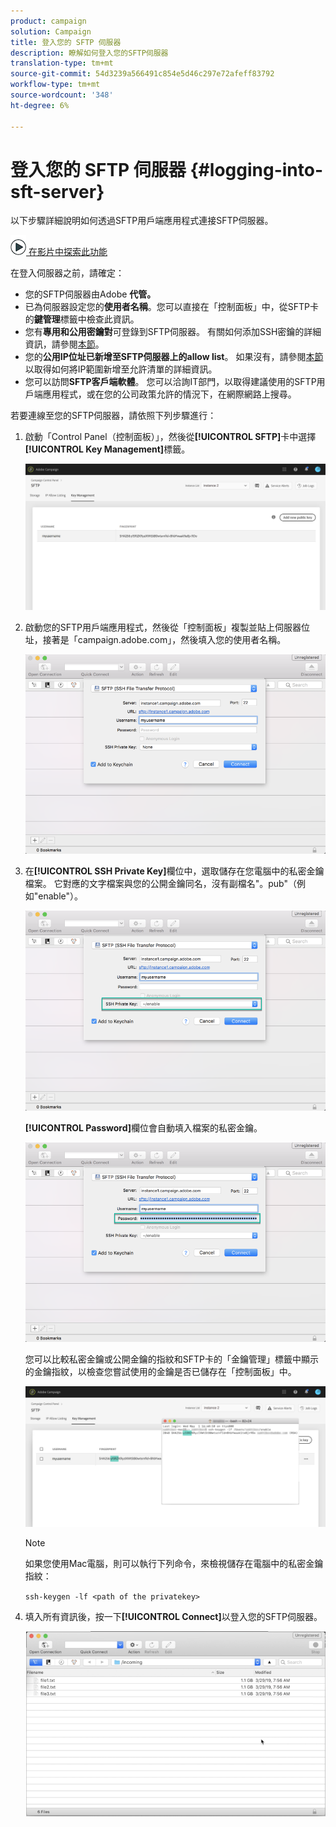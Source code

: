 ```yaml
---
product: campaign
solution: Campaign
title: 登入您的 SFTP 伺服器
description: 瞭解如何登入您的SFTP伺服器
translation-type: tm+mt
source-git-commit: 54d3239a566491c854e5d46c297e72afeff83792
workflow-type: tm+mt
source-wordcount: '348'
ht-degree: 6%

---
```



# 登入您的 SFTP 伺服器 {#logging-into-sft-server}

以下步驟詳細說明如何透過SFTP用戶端應用程式連接SFTP伺服器。

![](assets/do-not-localize/how-to-video.png)[ 在影片中探索此功能](https://video.tv.adobe.com/v/27263?quality=12&captions=chi_hant)

在登入伺服器之前，請確定：

* 您的SFTP伺服器由Adobe **代管。**
* 已為伺服器設定您的&#x200B;**使用者名稱**。您可以直接在「控制面板」中，從SFTP卡的&#x200B;**鍵管理**&#x200B;標籤中檢查此資訊。
* 您有&#x200B;**專用和公用密鑰對**&#x200B;可登錄到SFTP伺服器。 有關如何添加SSH密鑰的詳細資訊，請參閱[本節](../../sftp/using/key-management.md)。
* 您的&#x200B;**公用IP位址已新增至SFTP伺服器上的allow list**。 如果沒有，請參閱[本節](../../sftp/using/ip-range-allow-listing.md)以取得如何將IP範圍新增至允許清單的詳細資訊。
* 您可以訪問&#x200B;**SFTP客戶端軟體**。 您可以洽詢IT部門，以取得建議使用的SFTP用戶端應用程式，或在您的公司政策允許的情況下，在網際網路上搜尋。

若要連線至您的SFTP伺服器，請依照下列步驟進行：

1. 啟動「Control Panel（控制面板）」，然後從&#x200B;**[!UICONTROL SFTP]**&#x200B;卡中選擇&#x200B;**[!UICONTROL Key Management]**&#x200B;標籤。

   ![](assets/sftp_card.png)

1. 啟動您的SFTP用戶端應用程式，然後從「控制面板」複製並貼上伺服器位址，接著是「campaign.adobe.com」，然後填入您的使用者名稱。

   ![](assets/do-not-localize/connect1.png)

1. 在&#x200B;**[!UICONTROL SSH Private Key]**&#x200B;欄位中，選取儲存在您電腦中的私密金鑰檔案。 它對應的文字檔案與您的公開金鑰同名，沒有副檔名&quot;。pub&quot;（例如&quot;enable&quot;）。

   ![](assets/do-not-localize/connect2.png)

   **[!UICONTROL Password]**&#x200B;欄位會自動填入檔案的私密金鑰。

   ![](assets/do-not-localize/connect3.png)

   您可以比較私密金鑰或公開金鑰的指紋和SFTP卡的「金鑰管理」標籤中顯示的金鑰指紋，以檢查您嘗試使用的金鑰是否已儲存在「控制面板」中。

   ![](assets/fingerprint_compare.png)

   >[!NOTE]
   >
   >如果您使用Mac電腦，則可以執行下列命令，來檢視儲存在電腦中的私密金鑰指紋：
   >
   >`ssh-keygen -lf <path of the privatekey>`

1. 填入所有資訊後，按一下&#x200B;**[!UICONTROL Connect]**&#x200B;以登入您的SFTP伺服器。

   ![](assets/do-not-localize/sftpconnected.png)
